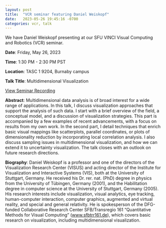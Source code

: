 ```yaml
---
layout: post
title:  "VCR seminar featuring Daniel Weiskopf"
date:   2023-05-26 19:45:16 -0700
categories: vcr, talk
---
```


We have Daniel Weiskopf presenting at our SFU VINCI Visual Computing and Robotics (VCR) seminar.

**Date**: Friday, May 26, 2023

**Time**: 1:30 PM - 2:30 PM PST

**Location**: TASC 1 9204, Burnaby campus

**Talk Title**: Multidimensional Visualization

[View Seminar Recording](https://stream.sfu.ca/Media/Play/a0b66c0d023f48f5bbe1d7790fa1b8681d)

**Abstract**: Multidimensional data analysis is of broad interest for a wide range of applications. In this talk, I discuss visualization approaches that support the analysis of such data. I start with a brief overview of the field, a conceptual model, and a discussion of visualization strategies. This part is accompanied by a few examples of recent advancements, with a focus on results from my own work. In the second part, I detail techniques that enrich basic visual mappings like scatterplots, parallel coordinates, or plots of dimensionality reduction by incorporating local correlation analysis. I also discuss sampling issues in multidimensional visualization, and how we can extend it to uncertainty visualization. The talk closes with an outlook on future research directions.

**Biography**: Daniel Weiskopf is a professor and one of the directors of the Visualization Research Center (VISUS) and acting director of the Institute for Visualization and Interactive Systems (VIS), both at the University of Stuttgart, Germany. He received his Dr. rer. nat. (PhD) degree in physics from the University of Tübingen, Germany (2001), and the Habilitation degree in computer science at the University of Stuttgart, Germany (2005). His research interests include visualization, visual analytics, eye tracking, human-computer interaction, computer graphics, augmented and virtual reality, and special and general relativity. He is spokesperson of the DFG-funded Collaborative Research Center SFB/Transregio 161 “Quantitative Methods for Visual Computing” (www.sfbtrr161.de), which covers basic research on visualization, including multidimensional visualization.
